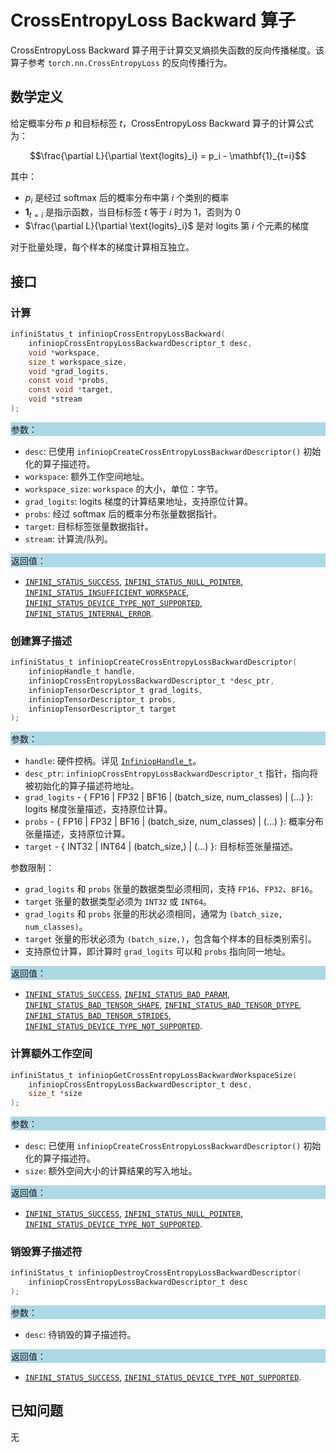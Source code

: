 # CrossEntropyLoss Backward 算子

CrossEntropyLoss Backward 算子用于计算交叉熵损失函数的反向传播梯度。该算子参考 `torch.nn.CrossEntropyLoss` 的反向传播行为。

## 数学定义

给定概率分布 $p$ 和目标标签 $t$，CrossEntropyLoss Backward 算子的计算公式为：

$$\frac{\partial L}{\partial \text{logits}_i} = p_i - \mathbf{1}_{t=i}$$

其中：
- $p_i$ 是经过 softmax 后的概率分布中第 $i$ 个类别的概率
- $\mathbf{1}_{t=i}$ 是指示函数，当目标标签 $t$ 等于 $i$ 时为 1，否则为 0
- $\frac{\partial L}{\partial \text{logits}_i}$ 是对 logits 第 $i$ 个元素的梯度

对于批量处理，每个样本的梯度计算相互独立。

## 接口

### 计算

```c
infiniStatus_t infiniopCrossEntropyLossBackward(
    infiniopCrossEntropyLossBackwardDescriptor_t desc,
    void *workspace,
    size_t workspace_size,
    void *grad_logits,
    const void *probs,
    const void *target,
    void *stream
);
```

<div style="background-color: lightblue; padding: 1px;"> 参数：</div>

- `desc`:
  已使用 `infiniopCreateCrossEntropyLossBackwardDescriptor()` 初始化的算子描述符。
- `workspace`:
  额外工作空间地址。
- `workspace_size`:
  `workspace` 的大小，单位：字节。
- `grad_logits`:
  logits 梯度的计算结果地址，支持原位计算。
- `probs`:
  经过 softmax 后的概率分布张量数据指针。
- `target`:
  目标标签张量数据指针。
- `stream`:
  计算流/队列。

<div style="background-color: lightblue; padding: 1px;"> 返回值：</div>

- [`INFINI_STATUS_SUCCESS`], [`INFINI_STATUS_NULL_POINTER`], [`INFINI_STATUS_INSUFFICIENT_WORKSPACE`], [`INFINI_STATUS_DEVICE_TYPE_NOT_SUPPORTED`], [`INFINI_STATUS_INTERNAL_ERROR`].

### 创建算子描述

```c
infiniStatus_t infiniopCreateCrossEntropyLossBackwardDescriptor(
    infiniopHandle_t handle,
    infiniopCrossEntropyLossBackwardDescriptor_t *desc_ptr,
    infiniopTensorDescriptor_t grad_logits,
    infiniopTensorDescriptor_t probs,
    infiniopTensorDescriptor_t target
);
```

<div style="background-color: lightblue; padding: 1px;"> 参数：</div>

- `handle`:
  硬件控柄。详见 [`InfiniopHandle_t`]。
- `desc_ptr`:
  `infiniopCrossEntropyLossBackwardDescriptor_t` 指针，指向将被初始化的算子描述符地址。
- `grad_logits` - { FP16 | FP32 | BF16 | (batch_size, num_classes) | (...) }:
  logits 梯度张量描述，支持原位计算。
- `probs` - { FP16 | FP32 | BF16 | (batch_size, num_classes) | (...) }:
  概率分布张量描述，支持原位计算。
- `target` - { INT32 | INT64 | (batch_size,) | (...) }:
  目标标签张量描述。

参数限制：

- `grad_logits` 和 `probs` 张量的数据类型必须相同，支持 `FP16`、`FP32`、`BF16`。
- `target` 张量的数据类型必须为 `INT32` 或 `INT64`。
- `grad_logits` 和 `probs` 张量的形状必须相同，通常为 `(batch_size, num_classes)`。
- `target` 张量的形状必须为 `(batch_size,)`，包含每个样本的目标类别索引。
- 支持原位计算，即计算时 `grad_logits` 可以和 `probs` 指向同一地址。

<div style="background-color: lightblue; padding: 1px;"> 返回值：</div>

- [`INFINI_STATUS_SUCCESS`], [`INFINI_STATUS_BAD_PARAM`], [`INFINI_STATUS_BAD_TENSOR_SHAPE`], [`INFINI_STATUS_BAD_TENSOR_DTYPE`], [`INFINI_STATUS_BAD_TENSOR_STRIDES`], [`INFINI_STATUS_DEVICE_TYPE_NOT_SUPPORTED`].

### 计算额外工作空间

```c
infiniStatus_t infiniopGetCrossEntropyLossBackwardWorkspaceSize(
    infiniopCrossEntropyLossBackwardDescriptor_t desc,
    size_t *size
);
```

<div style="background-color: lightblue; padding: 1px;"> 参数：</div>

- `desc`:
  已使用 `infiniopCreateCrossEntropyLossBackwardDescriptor()` 初始化的算子描述符。
- `size`:
  额外空间大小的计算结果的写入地址。

<div style="background-color: lightblue; padding: 1px;"> 返回值：</div>

- [`INFINI_STATUS_SUCCESS`], [`INFINI_STATUS_NULL_POINTER`], [`INFINI_STATUS_DEVICE_TYPE_NOT_SUPPORTED`].

### 销毁算子描述符

```c
infiniStatus_t infiniopDestroyCrossEntropyLossBackwardDescriptor(
    infiniopCrossEntropyLossBackwardDescriptor_t desc
);
```

<div style="background-color: lightblue; padding: 1px;"> 参数： </div>

- `desc`:
  待销毁的算子描述符。

<div style="background-color: lightblue; padding: 1px;"> 返回值： </div>

- [`INFINI_STATUS_SUCCESS`], [`INFINI_STATUS_DEVICE_TYPE_NOT_SUPPORTED`].

## 已知问题

无

<!-- 链接 -->
[`InfiniopHandle_t`]: /infiniop/handle/README.md

[`INFINI_STATUS_SUCCESS`]: /common/status/README.md#INFINI_STATUS_SUCCESS
[`INFINI_STATUS_BAD_PARAM`]: /common/status/README.md#INFINI_STATUS_BAD_PARAM
[`INFINI_STATUS_DEVICE_TYPE_NOT_SUPPORTED`]: /common/status/README.md#INFINI_STATUS_DEVICE_TYPE_NOT_SUPPORTED
[`INFINI_STATUS_BAD_TENSOR_SHAPE`]: /common/status/README.md#INFINI_STATUS_BAD_TENSOR_SHAPE
[`INFINI_STATUS_BAD_TENSOR_DTYPE`]: /common/status/README.md#INFINI_STATUS_BAD_TENSOR_DTYPE
[`INFINI_STATUS_BAD_TENSOR_STRIDES`]: /common/status/README.md#INFINI_STATUS_BAD_TENSOR_STRIDES
[`INFINI_STATUS_NULL_POINTER`]:/common/status/README.md#INFINI_STATUS_NULL_POINTER
[`INFINI_STATUS_INSUFFICIENT_WORKSPACE`]:/common/status/README.md#INFINI_STATUS_INSUFFICIENT_WORKSPACE
[`INFINI_STATUS_INTERNAL_ERROR`]:/common/status/README.md#INFINI_STATUS_INTERNAL_ERROR